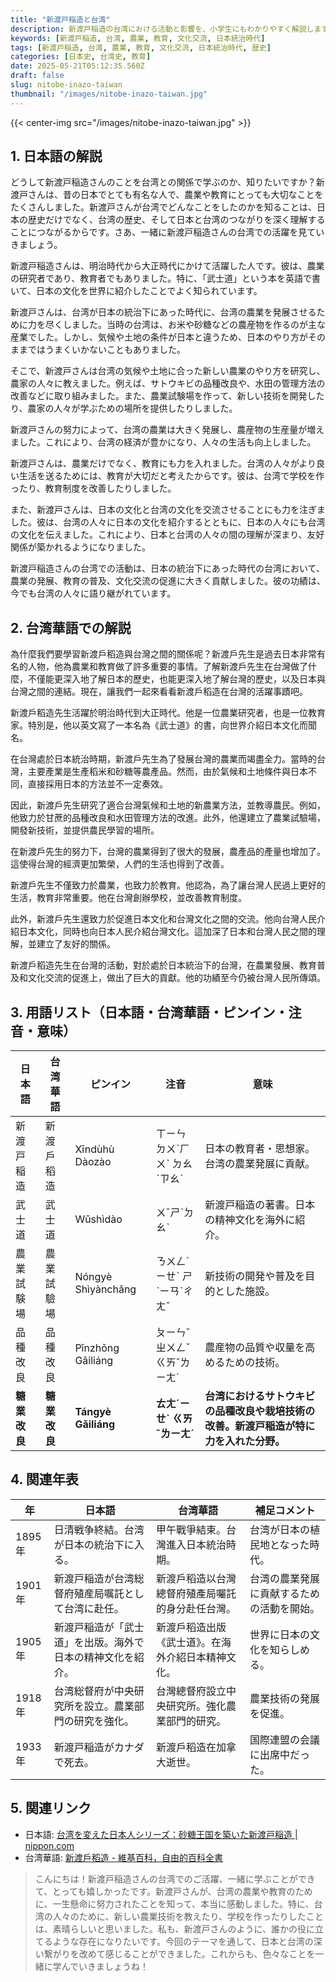 ```yaml
---
title: "新渡戸稲造と台湾"
description: 新渡戸稲造の台湾における活動と影響を、小学生にもわかりやすく解説します。農業指導、教育への貢献、文化交流に焦点を当てます。
keywords: [新渡戸稲造, 台湾, 農業, 教育, 文化交流, 日本統治時代]
tags: [新渡戸稲造, 台湾, 農業, 教育, 文化交流, 日本統治時代, 歴史]
categories: [日本史, 台湾史, 教育]
date: 2025-05-21T05:12:35.560Z
draft: false
slug: nitobe-inazo-taiwan
thumbnail: "/images/nitobe-inazo-taiwan.jpg"
---
```


{{< center-img src="/images/nitobe-inazo-taiwan.jpg" >}}

## 1. 日本語の解説

どうして新渡戸稲造さんのことを台湾との関係で学ぶのか、知りたいですか？新渡戸さんは、昔の日本でとても有名な人で、農業や教育にとっても大切なことをたくさんしました。新渡戸さんが台湾でどんなことをしたのかを知ることは、日本の歴史だけでなく、台湾の歴史、そして日本と台湾のつながりを深く理解することにつながるからです。さあ、一緒に新渡戸稲造さんの台湾での活躍を見ていきましょう。

新渡戸稲造さんは、明治時代から大正時代にかけて活躍した人です。彼は、農業の研究者であり、教育者でもありました。特に、「武士道」という本を英語で書いて、日本の文化を世界に紹介したことでよく知られています。

新渡戸さんは、台湾が日本の統治下にあった時代に、台湾の農業を発展させるために力を尽くしました。当時の台湾は、お米や砂糖などの農産物を作るのが主な産業でした。しかし、気候や土地の条件が日本と違うため、日本のやり方がそのままではうまくいかないこともありました。

そこで、新渡戸さんは台湾の気候や土地に合った新しい農業のやり方を研究し、農家の人々に教えました。例えば、サトウキビの品種改良や、水田の管理方法の改善などに取り組みました。また、農業試験場を作って、新しい技術を開発したり、農家の人々が学ぶための場所を提供したりしました。

新渡戸さんの努力によって、台湾の農業は大きく発展し、農産物の生産量が増えました。これにより、台湾の経済が豊かになり、人々の生活も向上しました。

新渡戸さんは、農業だけでなく、教育にも力を入れました。台湾の人々がより良い生活を送るためには、教育が大切だと考えたからです。彼は、台湾で学校を作ったり、教育制度を改善したりしました。

また、新渡戸さんは、日本の文化と台湾の文化を交流させることにも力を注ぎました。彼は、台湾の人々に日本の文化を紹介するとともに、日本の人々にも台湾の文化を伝えました。これにより、日本と台湾の人々の間の理解が深まり、友好関係が築かれるようになりました。

新渡戸稲造さんの台湾での活動は、日本の統治下にあった時代の台湾において、農業の発展、教育の普及、文化交流の促進に大きく貢献しました。彼の功績は、今でも台湾の人々に語り継がれています。

## 2. 台湾華語での解説

為什麼我們要學習新渡戶稻造與台灣之間的關係呢？新渡戶先生是過去日本非常有名的人物，他為農業和教育做了許多重要的事情。了解新渡戶先生在台灣做了什麼，不僅能更深入地了解日本的歷史，也能更深入地了解台灣的歷史，以及日本與台灣之間的連結。現在，讓我們一起來看看新渡戶稻造在台灣的活躍事蹟吧。

新渡戶稻造先生活躍於明治時代到大正時代。他是一位農業研究者，也是一位教育家。特別是，他以英文寫了一本名為《武士道》的書，向世界介紹日本文化而聞名。

在台灣處於日本統治時期，新渡戶先生為了發展台灣的農業而竭盡全力。當時的台灣，主要產業是生產稻米和砂糖等農產品。然而，由於氣候和土地條件與日本不同，直接採用日本的方法並不一定奏效。

因此，新渡戶先生研究了適合台灣氣候和土地的新農業方法，並教導農民。例如，他致力於甘蔗的品種改良和水田管理方法的改進。此外，他還建立了農業試驗場，開發新技術，並提供農民學習的場所。

在新渡戶先生的努力下，台灣的農業得到了很大的發展，農產品的產量也增加了。這使得台灣的經濟更加繁榮，人們的生活也得到了改善。

新渡戶先生不僅致力於農業，也致力於教育。他認為，為了讓台灣人民過上更好的生活，教育非常重要。他在台灣創辦學校，並改善教育制度。

此外，新渡戶先生還致力於促進日本文化和台灣文化之間的交流。他向台灣人民介紹日本文化，同時也向日本人民介紹台灣文化。這加深了日本和台灣人民之間的理解，並建立了友好的關係。

新渡戶稻造先生在台灣的活動，對於處於日本統治下的台灣，在農業發展、教育普及和文化交流的促進上，做出了巨大的貢獻。他的功績至今仍被台灣人民所傳頌。

## 3. 用語リスト（日本語・台湾華語・ピンイン・注音・意味）

| 日本語       | 台湾華語     | ピンイン      | 注音     | 意味                                                                     |
| ----------- | ---------- | ----------- | ------ | ------------------------------------------------------------------------ |
| 新渡戸稲造     | 新渡戶稻造   | Xīndùhù Dàozào | ㄒㄧㄣㄉㄨˋㄏㄨˋ ㄉㄠˋㄗㄠˋ  | 日本の教育者・思想家。台湾の農業発展に貢献。                                                              |
| 武士道       | 武士道       | Wǔshìdào     | ㄨˇㄕˋㄉㄠˋ  | 新渡戸稲造の著書。日本の精神文化を海外に紹介。                                                               |
| 農業試験場     | 農業試驗場   | Nóngyè Shìyànchǎng | ㄋㄨㄥˊㄧㄝˋ ㄕˋㄧㄢˋㄔㄤˇ | 新技術の開発や普及を目的とした施設。                                                                 |
| 品種改良      | 品種改良      | Pǐnzhǒng Gǎiliáng | ㄆㄧㄣˇㄓㄨㄥˇ ㄍㄞˇㄌㄧㄤˊ | 農産物の品質や収量を高めるための技術。                                                                |
| **糖業改良** | **糖業改良** | **Tángyè Gǎiliáng** | **ㄊㄤˊㄧㄝˋ ㄍㄞˇㄌㄧㄤˊ** | **台湾におけるサトウキビの品種改良や栽培技術の改善。新渡戸稲造が特に力を入れた分野。**                                      |

## 4. 関連年表

| 年    | 日本語                                          | 台湾華語                                        | 補足コメント                                                                                                         |
| ----- | --------------------------------------------- | ----------------------------------------------- | ------------------------------------------------------------------------------------------------------------------ |
| 1895年 | 日清戦争終結。台湾が日本の統治下に入る。                               | 甲午戰爭結束。台灣進入日本統治時期。                           | 台湾が日本の植民地となった時代。                                                                                               |
| 1901年 | 新渡戸稲造が台湾総督府殖産局嘱託として台湾に赴任。                         | 新渡戶稻造以台灣總督府殖產局囑託的身分赴任台灣。                  | 台湾の農業発展に貢献するための活動を開始。                                                                                              |
| 1905年 | 新渡戸稲造が「武士道」を出版。海外で日本の精神文化を紹介。                      | 新渡戶稻造出版《武士道》。在海外介紹日本精神文化。                 | 世界に日本の文化を知らしめる。                                                                                                    |
| 1918年 | 台湾総督府が中央研究所を設立。農業部門の研究を強化。                       | 台灣總督府設立中央研究所。強化農業部門的研究。                   | 農業技術の発展を促進。                                                                                                       |
| 1933年 | 新渡戸稲造がカナダで死去。                                   | 新渡戶稻造在加拿大逝世。                                | 国際連盟の会議に出席中だった。                                                                                                   |

## 5. 関連リンク

*   日本語: [台湾を変えた日本人シリーズ：砂糖王国を築いた新渡戸稲造 | nippon.com](https://www.nippon.com/ja/column/g00624/)
*   台湾華語: [新渡戶稻造 - 維基百科，自由的百科全書](https://zh.wikipedia.org/wiki/%E6%96%B0%E6%B8%A1%E6%88%B6%E7%A8%BB%E9%80%A0)

> こんにちは！新渡戸稲造さんの台湾でのご活躍、一緒に学ぶことができて、とっても嬉しかったです。新渡戸さんが、台湾の農業や教育のために、一生懸命に努力されたことを知って、本当に感動しました。特に、台湾の人々のために、新しい農業技術を教えたり、学校を作ったりしたことは、素晴らしいと思いました。私も、新渡戸さんのように、誰かの役に立てるような存在になりたいです。今回のテーマを通して、日本と台湾の深い繋がりを改めて感じることができました。これからも、色々なことを一緒に学んでいきましょうね！
